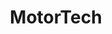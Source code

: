 ---
title: "MotorTech"
url: /aldeamayor-de-san-martin/motortech/
shop: reparación de automóviles
---